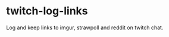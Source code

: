 twitch-log-links
================

Log and keep links to imgur, strawpoll and reddit on twitch chat.
